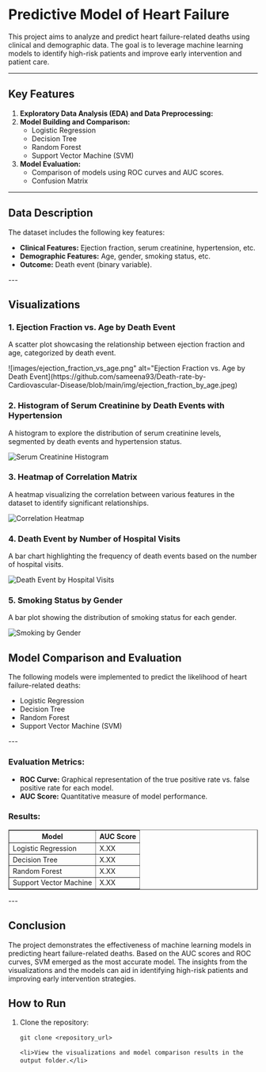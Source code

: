 <h1>Predictive Model of Heart Failure </h1>

<p>This project aims to analyze and predict heart failure-related deaths using clinical and demographic data. The goal is to leverage machine learning models to identify high-risk patients and improve early intervention and patient care.</p>

---
<h2>Key Features</h2>
<ol>
    <li><strong>Exploratory Data Analysis (EDA) and Data Preprocessing:</strong>
    </li>
    <li><strong>Model Building and Comparison:</strong>
        <ul>
            <li>Logistic Regression</li>
            <li>Decision Tree</li>
            <li>Random Forest</li>
            <li>Support Vector Machine (SVM)</li>
        </ul>
    </li>
    <li><strong>Model Evaluation:</strong>
        <ul>
            <li>Comparison of models using ROC curves and AUC scores.</li>
            <li>Confusion Matrix</li>
        </ul>
    </li>
</ol>

---
<h2>Data Description</h2>
<p>The dataset includes the following key features:</p>
<ul>
    <li><strong>Clinical Features:</strong> Ejection fraction, serum creatinine, hypertension, etc.</li>
    <li><strong>Demographic Features:</strong> Age, gender, smoking status, etc.</li>
    <li><strong>Outcome:</strong> Death event (binary variable).</li>
</ul>
---

<h2>Visualizations</h2>
<h3>1. Ejection Fraction vs. Age by Death Event</h3>
<p>A scatter plot showcasing the relationship between ejection fraction and age, categorized by death event.</p>
![images/ejection_fraction_vs_age.png" alt="Ejection Fraction vs. Age by Death Event](https://github.com/sameena93/Death-rate-by-Cardiovascular-Disease/blob/main/img/ejection_fraction_by_age.jpeg)

<h3>2. Histogram of Serum Creatinine by Death Events with Hypertension</h3>
<p>A histogram to explore the distribution of serum creatinine levels, segmented by death events and hypertension status.</p>
<img src="images/serum_creatinine_histogram.png" alt="Serum Creatinine Histogram">

<h3>3. Heatmap of Correlation Matrix</h3>
<p>A heatmap visualizing the correlation between various features in the dataset to identify significant relationships.</p>
<img src="images/correlation_heatmap.png" alt="Correlation Heatmap">

<h3>4. Death Event by Number of Hospital Visits</h3>
<p>A bar chart highlighting the frequency of death events based on the number of hospital visits.</p>
<img src="images/death_event_hospital_visits.png" alt="Death Event by Hospital Visits">

<h3>5. Smoking Status by Gender</h3>
<p>A bar plot showing the distribution of smoking status for each gender.</p>
<img src="images/smoking_by_gender.png" alt="Smoking by Gender">

<h2>Model Comparison and Evaluation</h2>
<p>The following models were implemented to predict the likelihood of heart failure-related deaths:</p>
<ul>
    <li>Logistic Regression</li>
    <li>Decision Tree</li>
    <li>Random Forest</li>
    <li>Support Vector Machine (SVM)</li>
</ul>
---
<h3>Evaluation Metrics:</h3>
<ul>
    <li><strong>ROC Curve:</strong> Graphical representation of the true positive rate vs. false positive rate for each model.</li>
    <li><strong>AUC Score:</strong> Quantitative measure of model performance.</li>
</ul>

<h3>Results:</h3>
<table border="1">
    <tr>
        <th>Model</th>
        <th>AUC Score</th>
    </tr>
    <tr>
        <td>Logistic Regression</td>
        <td>X.XX</td>
    </tr>
    <tr>
        <td>Decision Tree</td>
        <td>X.XX</td>
    </tr>
    <tr>
        <td>Random Forest</td>
        <td>X.XX</td>
    </tr>
    <tr>
        <td>Support Vector Machine</td>
        <td>X.XX</td>
    </tr>
</table>
---
<h2>Conclusion</h2>
<p>The project demonstrates the effectiveness of machine learning models in predicting heart failure-related deaths. Based on the AUC scores and ROC curves, SVM emerged as the most accurate model. The insights from the visualizations and the models can aid in identifying high-risk patients and improving early intervention strategies.</p>

<h2>How to Run</h2>
<ol>
    <li>Clone the repository:
        <pre><code>git clone &lt;repository_url&gt;</code></pre>
    </li>
 
    <li>View the visualizations and model comparison results in the output folder.</li>
</ol>



